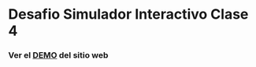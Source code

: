 # Desafio Simulador Interactivo Clase 4

### Ver el [DEMO](https://manufdev.github.io/desafio-simulador-interactivo/) del sitio web